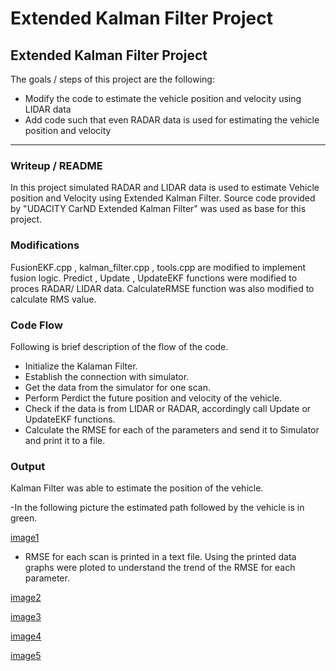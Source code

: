 # Extended Kalman Filter Project

## **Extended Kalman Filter Project**

The goals / steps of this project are the following:
* Modify the code to estimate the vehicle position and velocity using LIDAR data
* Add code such that even RADAR data is used for estimating the vehicle position and velocity


[//]: # (Image References)

[image1]: ./Output/Graphical_Image.png 
[image2]: ./Output/Px_RMSE.png 
[image3]: ./Output/Py_RMSE.png
[image4]: ./Output/Vx_RMSE.png
[image5]: ./Output/Vy_RMSE.png


---
### Writeup / README
In this project simulated RADAR and LIDAR data is used to estimate Vehicle position and Velocity using Extended Kalman Filter. Source code provided by "UDACITY CarND Extended Kalman Filter" was used as base for this project. 

### Modifications
FusionEKF.cpp , kalman_filter.cpp , tools.cpp are modified to implement fusion logic. Predict , Update , UpdateEKF functions were modified to proces RADAR/ LIDAR data. CalculateRMSE function was also modified to calculate RMS value.

### Code Flow
Following is brief description of the flow of the code.
- Initialize the Kalaman Filter. 
- Establish the connection with simulator.
- Get the data from the simulator for one scan.
- Perform Perdict the future position and velocity of the vehicle.
- Check if the data is from LIDAR or RADAR, accordingly call Update or UpdateEKF functions.
- Calculate the RMSE for each of the parameters and send it to Simulator and print it to a file.

### Output
Kalman Filter was able to estimate the position of the vehicle. 

-In the following picture the estimated path followed by the vehicle is in green. 

[image1]

- RMSE for each scan is printed in a text file. Using the printed data graphs were ploted to understand the trend of the RMSE for each parameter. 

[image2]

[image3]

[image4]

[image5]

